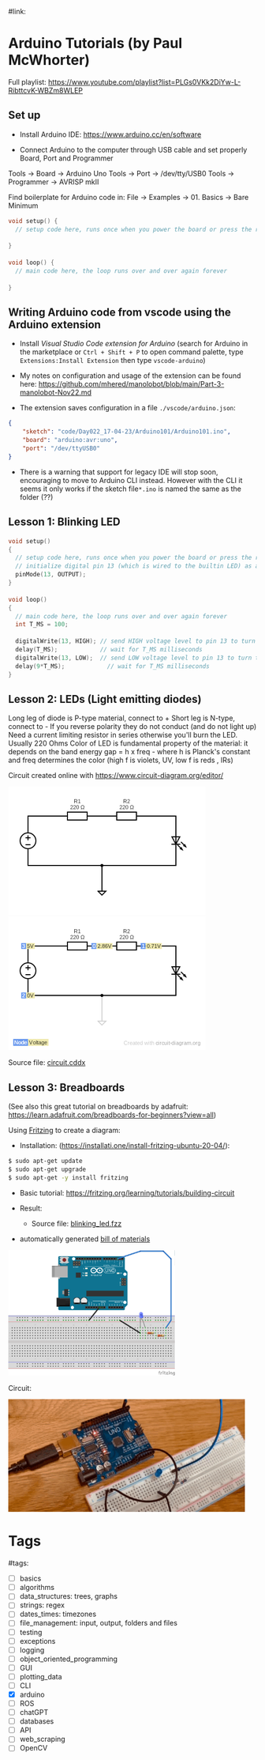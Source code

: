 #link: 

# Arduino Tutorials (by Paul McWhorter)

Full playlist: https://www.youtube.com/playlist?list=PLGs0VKk2DiYw-L-RibttcvK-WBZm8WLEP

## Set up

* Install Arduino IDE: https://www.arduino.cc/en/software

* Connect Arduino to the computer through USB cable and set properly Board, Port and Programmer

Tools -> Board -> Arduino Uno
Tools -> Port -> /dev/tty/USB0
Tools -> Programmer -> AVRISP mkII


Find boilerplate for Arduino code in:
File -> Examples -> 01. Basics -> Bare Minimum

```c++
void setup() {
  // setup code here, runs once when you power the board or press the reset button

}

void loop() {
  // main code here, the loop runs over and over again forever

}
```
## Writing Arduino code from vscode using the Arduino extension

* Install *Visual Studio Code extension for Arduino* (search for Arduino in the marketplace or 
`Ctrl + Shift + P` to open command palette, type `Extensions:Install Extension` then type `vscode-arduino`)

* My notes on configuration and usage of the extension can be found here: https://github.com/mhered/manolobot/blob/main/Part-3-manolobot-Nov22.md

* The extension saves configuration in a file `./vscode/arduino.json`:

```json
{
    "sketch": "code/Day022_17-04-23/Arduino101/Arduino101.ino",
    "board": "arduino:avr:uno",
    "port": "/dev/ttyUSB0"
}
```


* There is a warning that support for legacy IDE will stop soon, encouraging to move to Arduino CLI instead. However with the CLI it seems it only works if the sketch file`*.ino` is named the same as the folder (??)

## Lesson 1: Blinking LED
```C++
void setup()
{
  // setup code here, runs once when you power the board or press the reset button
  // initialize digital pin 13 (which is wired to the builtin LED) as an output.
  pinMode(13, OUTPUT);
}

void loop()
{
  // main code here, the loop runs over and over again forever
  int T_MS = 100;

  digitalWrite(13, HIGH); // send HIGH voltage level to pin 13 to turn the LED on
  delay(T_MS);            // wait for T_MS milliseconds
  digitalWrite(13, LOW);  // send LOW voltage level to pin 13 to turn the LED off
  delay(9*T_MS);            // wait for T_MS milliseconds
}
```


## Lesson 2: LEDs (Light emitting diodes)
Long leg of diode is P-type material, connect to +
Short leg is N-type, connect to -
If you reverse polarity they do not conduct (and do not light up)
Need a current limiting resistor in series otherwise you'll burn the LED. Usually 220 Ohms
Color of LED is fundamental property of the material: it depends on the band energy gap = h x freq  - where h is Planck's constant and freq determines the color (high f is violets, UV, low f is reds , IRs)

Circuit created online with https://www.circuit-diagram.org/editor/

![](./circuit-diagram/circuit.png)
![](./circuit-diagram/simulation.png)



Source file: [circuit.cddx](./circuit-diagram/circuit.cddx) 

## Lesson 3: Breadboards

(See also this great tutorial on breadboards by adafruit: https://learn.adafruit.com/breadboards-for-beginners?view=all)

Using [Fritzing](https://fritzing.org/) to create a diagram:

* Installation: (https://installati.one/install-fritzing-ubuntu-20-04/):

```bash
$ sudo apt-get update
$ sudo apt-get upgrade
$ sudo apt-get -y install fritzing
```

* Basic tutorial: https://fritzing.org/learning/tutorials/building-circuit
* Result: 

  * Source file: [blinking_led.fzz](./fritzing/blinking_led.fzz)
* automatically generated [bill of materials](./fritzing/blinking_led_bom.html)

<img src="./fritzing/blinking_led.png" style="zoom: 33%;" />

Circuit:

![](./101.gif)

# Tags

#tags: 
- [ ] basics
- [ ] algorithms
- [ ] data_structures: trees, graphs
- [ ] strings: regex
- [ ] dates_times: timezones
- [ ] file_management: input, output, folders and files
- [ ] testing
- [ ] exceptions
- [ ] logging
- [ ] object_oriented_programming
- [ ] GUI
- [ ] plotting_data
- [ ] CLI
- [x] arduino
- [ ] ROS
- [ ] chatGPT
- [ ] databases
- [ ] API
- [ ] web_scraping
- [ ] OpenCV